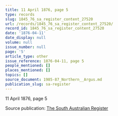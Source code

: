 ```yaml
---
title: 11 April 1876, page 5
type: records
slug: 1845_76_sa_register_content_27520
url: /records/1845_76_sa_register_content_27520/
record_id: 1845_76_sa_register_content_27520
date: '1876-04-11'
date_display: null
volume: null
issue_number: null
page: '5'
article_type: other
issue_reference: 1876-04-11, page 5
people_mentioned: []
places_mentioned: []
topics: []
source_document: 1985-87_Northern__Argus.md
publication_slug: sa-register
---
```


11 April 1876, page 5

Source publication: [The South Australian Register](/publications/sa-register/)
